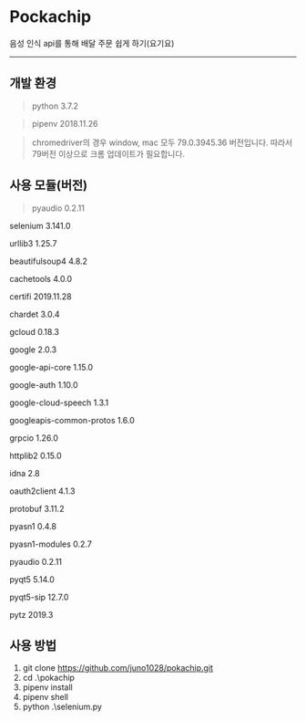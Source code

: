 Pockachip
=============

음성 인식 api를 통해 배달 주문 쉽게 하기(요기요)

-------------

## 개발 환경

> python 3.7.2

> pipenv 2018.11.26

> chromedriver의 경우 window, mac 모두 79.0.3945.36 버전입니다. 따라서 79버전 이상으로 크롬 업데이트가 필요합니다.

## 사용 모듈(버전)

> pyaudio 0.2.11

selenium 3.141.0

urllib3 1.25.7

beautifulsoup4 4.8.2

cachetools 4.0.0

certifi 2019.11.28

chardet 3.0.4

gcloud 0.18.3

google 2.0.3

google-api-core 1.15.0

google-auth 1.10.0

google-cloud-speech 1.3.1

googleapis-common-protos 1.6.0

grpcio 1.26.0

httplib2 0.15.0

idna 2.8

oauth2client 4.1.3

protobuf 3.11.2

pyasn1 0.4.8

pyasn1-modules 0.2.7

pyaudio 0.2.11

pyqt5 5.14.0

pyqt5-sip 12.7.0

pytz 2019.3

## 사용 방법

1. git clone https://github.com/juno1028/pokachip.git
2. cd .\pokachip
3. pipenv install
4. pipenv shell
5. python .\selenium.py


